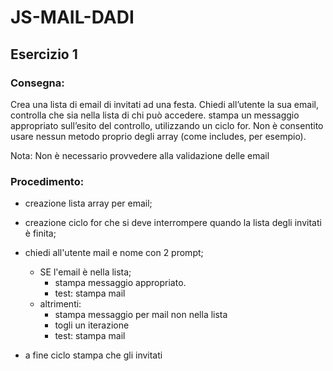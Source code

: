 # JS-MAIL-DADI

## Esercizio 1

### Consegna:
Crea una lista di email di invitati ad una festa.
Chiedi all’utente la sua email, controlla che sia nella lista di chi può accedere.
stampa un messaggio appropriato sull’esito del controllo, utilizzando un ciclo for.
Non è consentito usare nessun metodo proprio degli array (come includes, per esempio).

Nota:
Non è necessario provvedere alla validazione delle email

### Procedimento:

- creazione lista array per email;
- creazione ciclo for che si deve interrompere quando la lista degli invitati è finita;
- chiedi all'utente mail e nome con 2 prompt;
   - SE l'email è nella lista;
      - stampa messaggio appropriato.
      - test: stampa mail
   - altrimenti:
      - stampa messaggio per mail non nella lista
      - togli un iterazione
      - test: stampa mail

- a fine ciclo stampa che gli invitati 